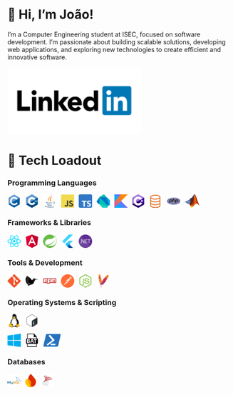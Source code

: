 # 👋 Hi, I’m João!
I’m a Computer Engineering student at ISEC, focused on software development. I’m passionate about building scalable solutions, developing web applications, and exploring new technologies to create efficient and innovative software.

<div style="display: flex; flex-wrap: wrap; gap: 10px;">
    <a href="https://www.linkedin.com/in/jo%C3%A3o-afonso-almas-655a1a325/">
        <img src="./icons/linkedin.svg" height="150" alt="LinkedIn logo" title="My LinkedIn"> 
    </a>
</div>


# 🎯 Tech Loadout 

### Programming Languages
<div style="display: flex; flex-wrap: wrap; gap: 10px;">
    <img src="./icons/c.svg" height="30" alt="C logo" title="C programing language"/>
    <img src="./icons/cpp.svg" height="30" alt="C++ logo" title="C++">
    <img src="./icons/java.svg" height="30" alt="Java logo" title="Java">
    <img src="./icons/js.svg" height="30" alt="Javascript logo" title="JavaScript"/>
    <img src="./icons/typescript.svg" height="30" alt="TypeScript" title="TypeScript"/>
    <img src="./icons/dart.svg" height="30" alt="dart logo" title="Dart"/>
    <img src="./icons/kotlin.svg" height="30" alt="kotlin logo" title="Kotlin"/>
    <img src="./icons/c_sharp.png" height="30" alt="c_sharp logo" title="C#"/>
    <img src="./icons/sql.png" height="30" alt="SQL logo" title="SQL"/>
    <img src="./icons/php.svg" height="30" alt="php logo" title="PHP"/>
    <img src="./icons/matlab.png" height="30" alt="MATLAB logo" title="MATLAB"/>
</div>

### Frameworks & Libraries
<div style="display: flex; flex-wrap: wrap; gap: 10px;">
    <img src="./icons/react.svg" height="30" alt="React logo" title="React"/>
    <img src="./icons/angular.png" height="30" alt="Angular logo" title="Angular"/>
    <img src="./icons/spring.svg" height="30" alt="Spring Framework logo" title="Spring"/>
    <img src="./icons/flutter.svg" height="30" alt="Flutter" title="Flutter"/>
    <img src="./icons/dotnet.svg" height="30" alt=".NET Core logo" title=".NET Core" />
</div>

### Tools & Development
<div style="display: flex; flex-wrap: wrap; gap: 10px;">
    <img src="./icons/git.svg" height="30" alt="git logo" title="Git"/> 
    <img src="./icons/latex.svg" height="30" alt="LaTeX logo" title="LaTeX"/>
    <img src="./icons/npm.svg" height="30" alt="npm logo" title="npm"/>
    <img src="./icons/postman.svg" height="30" alt="postman logo" title="Postman"/>
    <img src="./icons/nodejs.svg" height="30" alt="nodejs logo" title="Node.js"/>
    <img src="./icons/maven.svg" height="30" alt="maven logo" title="Maven"/>
</div>

### Operating Systems & Scripting
<div style="display: flex; flex-wrap: wrap; gap: 10px;">
    <img src="./icons/linux.svg" height="30" alt="linux logo" title="Linux"/>
    <img src="./icons/bash.svg" height="30" alt="Bash Scripting logo" title="Bash" />
</div>
<p></p>
<div style="display: flex; flex-wrap: wrap; gap: 10px;">
    <img src="./icons/windows.svg" height="30" alt="windows logo" title="Windows"/>
    <img src="./icons/bat.png" height="30" alt="Batch Scripting logo" title="Batch" />
    <img src="./icons/powershell.svg" height="30" alt="PowerShell logo" title="PowerShell" />
</div>

### Databases
<div style="display: flex; flex-wrap: wrap; gap: 10px;">
    <img src="./icons/mysql.svg" height="30" alt="MySQL logo" title="MySQL"/>
    <img src="./icons/firebase.png" height="30" alt="Firebase logo" title="Firebase"/>
    <img src="./icons/Microsoft_SQL_Server.png" height="30" alt="Microsoft_SQL_Server logo" title="Microsoft SQL Server"/>
</div>
